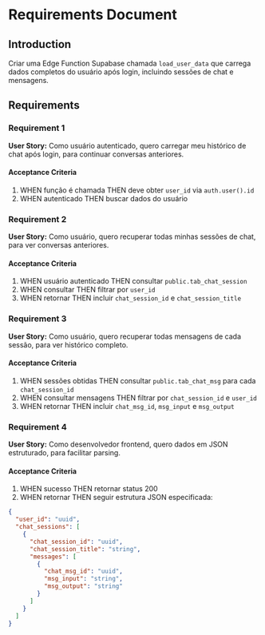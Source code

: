 # Requirements Document

## Introduction

Criar uma Edge Function Supabase chamada `load_user_data` que carrega dados completos do usuário após login, incluindo sessões de chat e mensagens.

## Requirements

### Requirement 1

**User Story:** Como usuário autenticado, quero carregar meu histórico de chat após login, para continuar conversas anteriores.

#### Acceptance Criteria

1. WHEN função é chamada THEN deve obter `user_id` via `auth.user().id`
2. WHEN autenticado THEN buscar dados do usuário

### Requirement 2

**User Story:** Como usuário, quero recuperar todas minhas sessões de chat, para ver conversas anteriores.

#### Acceptance Criteria

1. WHEN usuário autenticado THEN consultar `public.tab_chat_session` 
2. WHEN consultar THEN filtrar por `user_id`
3. WHEN retornar THEN incluir `chat_session_id` e `chat_session_title`

### Requirement 3

**User Story:** Como usuário, quero recuperar todas mensagens de cada sessão, para ver histórico completo.

#### Acceptance Criteria

1. WHEN sessões obtidas THEN consultar `public.tab_chat_msg` para cada `chat_session_id`
2. WHEN consultar mensagens THEN filtrar por `chat_session_id` e `user_id`
3. WHEN retornar THEN incluir `chat_msg_id`, `msg_input` e `msg_output`

### Requirement 4

**User Story:** Como desenvolvedor frontend, quero dados em JSON estruturado, para facilitar parsing.

#### Acceptance Criteria

1. WHEN sucesso THEN retornar status 200
2. WHEN retornar THEN seguir estrutura JSON especificada:
```json
{
  "user_id": "uuid",
  "chat_sessions": [
    {
      "chat_session_id": "uuid", 
      "chat_session_title": "string",
      "messages": [
        {
          "chat_msg_id": "uuid",
          "msg_input": "string", 
          "msg_output": "string"
        }
      ]
    }
  ]
}
```